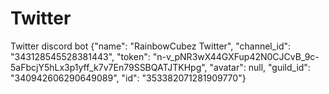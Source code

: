 # Twitter
Twitter discord bot
{"name": "RainbowCubez Twitter", "channel_id": "343128545528381443", "token": "n-v_pNR3wX44GXFup42N0CJCvB_9c-5aFbcjY5hLx3p1yff_k7v7En79SSBQATJTKHpg", "avatar": null, "guild_id": "340942606290649089", "id": "353382071281909770"}
